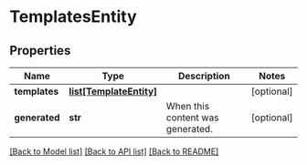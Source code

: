# TemplatesEntity

## Properties
Name | Type | Description | Notes
------------ | ------------- | ------------- | -------------
**templates** | [**list[TemplateEntity]**](TemplateEntity.md) |  | [optional] 
**generated** | **str** | When this content was generated. | [optional] 

[[Back to Model list]](../nifiDocs.md#documentation-for-models) [[Back to API list]](../nifiDocs.md#documentation-for-api-endpoints) [[Back to README]](../nifiDocs.md)


